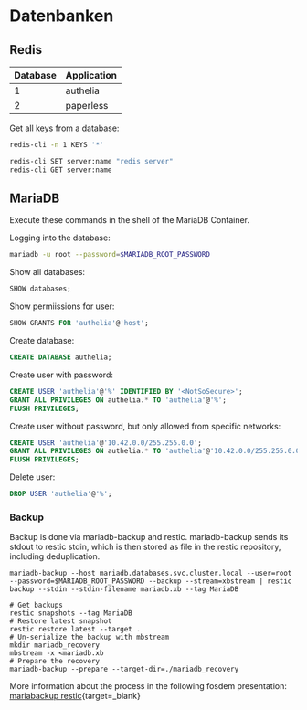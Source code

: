 # Datenbanken

## Redis

| Database | Application |
| -------- | ----------- |
| 1        | authelia    |
| 2        | paperless   |

Get all keys from a database:

```bash
redis-cli -n 1 KEYS '*'
```

```bash
redis-cli SET server:name "redis server"
redis-cli GET server:name
```

## MariaDB

Execute these commands in the shell of the MariaDB Container.

Logging into the database:

```bash
mariadb -u root --password=$MARIADB_ROOT_PASSWORD
```

Show all databases:

```sql
SHOW databases;
```

Show permiissions for user:

```sql
SHOW GRANTS FOR 'authelia'@'host';
```

Create database:

```sql
CREATE DATABASE authelia;
```

Create user with password:

```sql
CREATE USER 'authelia'@'%' IDENTIFIED BY '<NotSoSecure>';
GRANT ALL PRIVILEGES ON authelia.* TO 'authelia'@'%';
FLUSH PRIVILEGES;
```

Create user without password, but only allowed from specific networks:

```sql
CREATE USER 'authelia'@'10.42.0.0/255.255.0.0';
GRANT ALL PRIVILEGES ON authelia.* TO 'authelia'@'10.42.0.0/255.255.0.0';
FLUSH PRIVILEGES;
```

Delete user:

```sql
DROP USER 'authelia'@'%';
```

### Backup

Backup is done via mariadb-backup and restic. mariadb-backup sends its stdout to restic stdin, which is then stored as file in the restic repository, including deduplication.

```shell title="Backup command"
mariadb-backup --host mariadb.databases.svc.cluster.local --user=root --password=$MARIADB_ROOT_PASSWORD --backup --stream=xbstream | restic backup --stdin --stdin-filename mariadb.xb --tag MariaDB
```

```shell title="Example restore proccess"
# Get backups
restic snapshots --tag MariaDB
# Restore latest snapshot
restic restore latest --target .
# Un-serialize the backup with mbstream
mkdir mariadb_recovery
mbstream -x <mariadb.xb
# Prepare the recovery
mariadb-backup --prepare --target-dir=./mariadb_recovery
```

More information about the process in the following fosdem presentation: [mariabackup restic](https://archive.fosdem.org/2022/schedule/event/mariadb_backup_restic/attachments/slides/5135/export/events/attachments/mariadb_backup_restic/slides/5135/mariabackup_restic.pdf){target=_blank}
